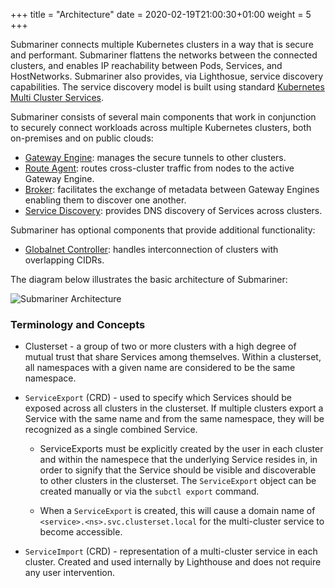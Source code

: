 +++
title = "Architecture"
date = 2020-02-19T21:00:30+01:00
weight = 5
+++
<!-- markdownlint-disable line-length -->
Submariner connects multiple Kubernetes clusters in a way that is secure and performant. Submariner flattens the networks between the
connected clusters, and enables IP reachability between Pods, Services, and HostNetworks. Submariner also provides, via Lighthosue,
service discovery capabilities. The service discovery model is built using standard
[Kubernetes Multi Cluster Services](https://github.com/kubernetes/enhancements/tree/master/keps/sig-multicluster/1645-multi-cluster-services-api).
<!-- markdownlint-enable line-length -->
Submariner consists of several main components that work in conjunction to securely connect workloads across multiple Kubernetes clusters,
both on-premises and on public clouds:

* [Gateway Engine](./gateway-engine/): manages the secure tunnels to other clusters.
* [Route Agent](./route-agent/): routes cross-cluster traffic from nodes to the active Gateway Engine.
* [Broker](./broker/): facilitates the exchange of metadata between Gateway Engines enabling them to discover one another.
* [Service Discovery](./service-discovery/): provides DNS discovery of Services across clusters.

Submariner has optional components that provide additional functionality:

* [Globalnet Controller](./globalnet/): handles interconnection of clusters with overlapping CIDRs.

The diagram below illustrates the basic architecture of Submariner:

![Submariner Architecture](/images/submariner/architecture.jpg)

### Terminology and Concepts

* Clusterset - a group of two or more clusters with a high degree of mutual trust that share Services among themselves.
Within a clusterset, all namespaces with a given name are considered to be the same namespace.

* `ServiceExport` (CRD) - used to specify which Services should be exposed across all clusters in the clusterset. If multiple clusters
export a Service with the same name and from the same namespace, they will be recognized as a single combined Service.

  * ServiceExports must be explicitly created by the user in each cluster and within the namespece that the underlying Service resides in,
in order to signify that the Service should be visible and discoverable to other clusters in the clusterset. The `ServiceExport` object can
be created manually or via the `subctl export` command.

  * When a `ServiceExport` is created, this will cause a domain name of `<service>.<ns>.svc.clusterset.local` for the multi-cluster service
to become accessible.

* `ServiceImport` (CRD) - representation of a multi-cluster service in each cluster. Created and used internally by Lighthouse and does not
require any user intervention.
